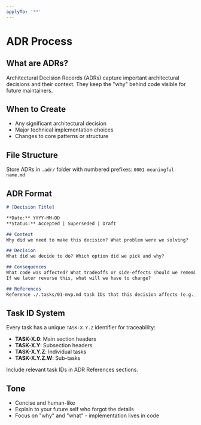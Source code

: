 ```yaml
---
applyTo: '**'
---
```


# ADR Process

## What are ADRs?

Architectural Decision Records (ADRs) capture important architectural decisions and their context. They keep the "why" behind code visible for future maintainers.

## When to Create

- Any significant architectural decision
- Major technical implementation choices
- Changes to core patterns or structure

## File Structure

Store ADRs in `.adr/` folder with numbered prefixes: `0001-meaningful-name.md`

## ADR Format

```markdown
# [Decision Title]

**Date:** YYYY-MM-DD
**Status:** Accepted | Superseded | Draft

## Context
Why did we need to make this decision? What problem were we solving?

## Decision
What did we decide to do? Which option did we pick and why?

## Consequences
What code was affected? What tradeoffs or side-effects should we remember?
If we later reverse this, what will we have to change?

## References
Reference ./.tasks/01-mvp.md task IDs that this decision affects (e.g., TASK-1.2.1)
```

## Task ID System

Every task has a unique `TASK-X.Y.Z` identifier for traceability:

- **TASK-X.0**: Main section headers
- **TASK-X.Y**: Subsection headers
- **TASK-X.Y.Z**: Individual tasks
- **TASK-X.Y.Z.W**: Sub-tasks

Include relevant task IDs in ADR References sections.

## Tone

- Concise and human-like
- Explain to your future self who forgot the details
- Focus on "why" and "what" - implementation lives in code</content>